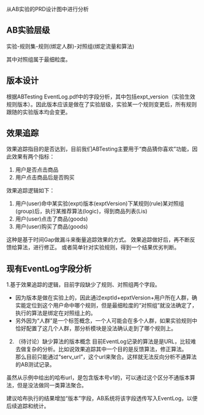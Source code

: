 从AB实验的PRD设计图中进行分析
## AB实验层级
实验-规则集-规则(绑定人群)-对照组(绑定流量和算法)

其中对照组属于最细粒度。

## 版本设计
根据ABTesting EventLog.pdf中的字段分析，其中包括expt_version（实验生效规则版本）。因此版本应该是做在了实验层级，实验某一个规则变更后，所有规则跟随的实验版本均会变更。

## 效果追踪
效果追踪指目的是否达到，目前我们ABTesting主要用于“商品猜你喜欢”功能，因此效果有两个指标：
1. 用户是否点击商品
2. 用户点击商品后是否购买

效果追踪逻辑如下：
1. 用户(user)命中某实验(expt)版本(exptVersion)下某规则(rule)某对照组(group)后，执行某推荐算法(logic)，得到商品列表(Lis<goods>)
2. 用户(user)点击了商品(goods)
3. 用户(user)购买了商品(goods)
   
这种是基于时间Gap做漏斗来衡量追踪效果的方式。
效果追踪做好后，再不断反馈给算法，进行修正。
或者简单针对实验规则，得到一个结果优劣判断。

## 现有EventLog字段分析
1.基于效果追踪的逻辑，目前字段缺少了规则、对照组两个字段。
- 因为版本是做在实验上的，因此通过exptId+epxtVersion+用户所在人群，确实能定位到这个用户命中哪个规则，但是最细粒度的“对照组”就没法确定了，执行的算法是绑定在对照组上的。
- 另外因为“人群”是一个标签概念，一个人可能会在多个人群，如果实验规则中恰好配置了这几个人群，那分析模块是没法确认走到了哪个规则上。

2. （待讨论）缺少算法的版本概念
目前EventLog记录的算法是是URL，比较难去做复杂的分析。比如说效果追踪其中一个目的是反馈算法，修正算法。  
那么目前只能通过“serv_url”，这个url来聚合。这样就无法反向分析不通算法的AB测试记录。

虽然从示例中给出的哈布url，是包含版本号v1的，可以通过这个区分不通版本算法，但是没法做同一类算法聚合。

建议哈布执行的结果增加“版本”字段，AB系统将该字段透传写入EventLog，以便后续追踪和统计。